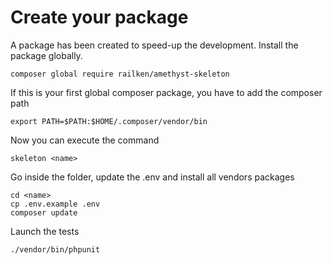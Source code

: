 # Create your package

A package has been created to speed-up the development. Install the package globally.

    composer global require railken/amethyst-skeleton
    
If this is your first global composer package, you have to add the composer path

    export PATH=$PATH:$HOME/.composer/vendor/bin
    
Now you can execute the command 

    skeleton <name>
    
Go inside the folder, update the .env and install all vendors packages
    
    cd <name>
    cp .env.example .env
    composer update
    
Launch the tests

    ./vendor/bin/phpunit
